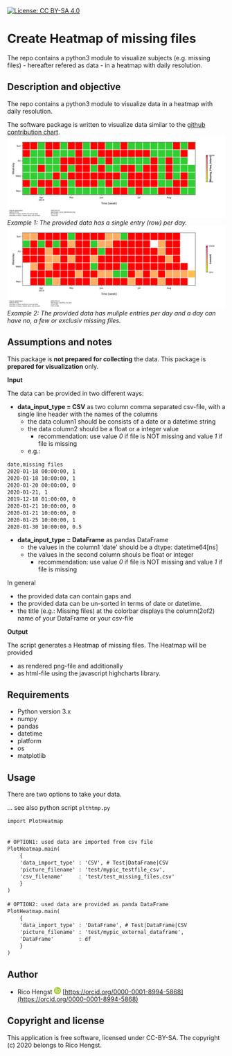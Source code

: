[![License: CC BY-SA 4.0](https://licensebuttons.net/l/by-sa/4.0/80x15.png)](https://creativecommons.org/licenses/by-sa/4.0/)
# Create Heatmap of missing files

The repo contains a python3 module to visualize subjects (e.g. missing files) - hereafter refered as data - in a heatmap with daily resolution.

## Description and objective
The repo contains a python3 module to visualize data in a heatmap with daily resolution.

The software package is written to visualize data similar to the
[github contribution chart](https://help.github.com/en/github/setting-up-and-managing-your-github-profile/viewing-contributions-on-your-profile).
![PlotHeatmap mypic_local_dataframe.png](doc/mypic_local_dataframe.png)
*Example 1: The provided data has a single entry (row) per day.*
![PlotHeatmap mypic_testfile_csv.png](doc/mypic_testfile_csv.png)
*Example 2: The provided data has muliple entries per day and a day can have no, a few or exclusiv missing files.*

## Assumptions and notes
This package is **not prepared for collecting** the data.
This package is **prepared for visualization** only.


**Input**

The data can be provided in two different ways:
* **data_input_type = CSV** as two column comma separated csv-file, with a single line header with the names of the columns
    * the data column1 should be consists of a date or a datetime string
    * the data column2 should be a float or a integer value
      * recommendation: use value *0* if file is NOT missing and value *1* if file is missing
    * e.g.:

```
date,missing files
2020-01-18 00:00:00, 1
2020-01-18 10:00:00, 1
2020-01-20 00:00:00, 0
2020-01-21, 1
2019-12-18 01:00:00, 0
2020-01-21 10:00:00, 0
2020-01-21 10:00:00, 0
2020-01-25 10:00:00, 1
2020-01-30 10:00:00, 0.5
```

* **data_input_type = DataFrame** as pandas DataFrame
    * the values in the column1 'date' should be a dtype: datetime64[ns]
    * the values in the second column shouls be float or integer
        * recommendation: use value *0* if file is NOT missing and value *1* if file is missing


In general
* the provided data can contain gaps and
* the provided data can be un-sorted in terms of date or datetime.
* the title (e.g.: Missing files) at the colorbar displays the column(2of2) name of your DataFrame or your csv-file


**Output**

The script generates a Heatmap of missing files. The Heatmap will be provided
* as rendered png-file and additionally
* as html-file using the javascript highcharts library.

## Requirements

* Python version 3.x
* numpy
* pandas
* datetime
* platform
* os
* matplotlib


## Usage

There are two options to take your data.

... see also python script ```plthtmp.py```

```
import PlotHeatmap


# OPTION1: used data are imported from csv file
PlotHeatmap.main(
    {
    'data_import_type' : 'CSV', # Test|DataFrame|CSV
    'picture_filename' : 'test/mypic_testfile_csv',
    'csv_filename'     : 'test/test_missing_files.csv'
    }
)

# OPTION2: used data are provided as panda DataFrame
PlotHeatmap.main(
    {
    'data_import_type' : 'DataFrame', # Test|DataFrame|CSV
    'picture_filename' : 'test/mypic_external_dataframe',
    'DataFrame'        : df
    }
)
```

## Author
* Rico Hengst ![Logo](doc/ORCIDiD_icon16x16.png) [https://orcid.org/0000-0001-8994-5868](https://orcid.org/0000-0001-8994-5868)

## Copyright and license

This application is free software, licensed under CC-BY-SA. The copyright (c) 2020 belongs to Rico Hengst.
